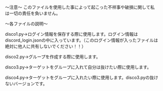 ～注意～
このファイルを使用した事によって起こった不祥事や破損に関して私は一切の責任を負いません。


～各ファイルの説明～

disco1.py→ログイン情報を保存する際に使用します。ログイン情報はdiscord_login.jsonの中に入っています。（このログイン情報が入ったファイルは絶対に他人に共有しないでください！！）

disco2.py→グループを作成する際に使用します。

disco3.py→ターゲットをグループに入れて自分は抜けたい際に使用します。

disco4.py→ターゲットをグループに入れたい際に使用します。disco3.pyの抜けないバージョンです。
